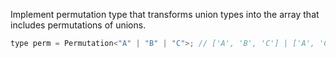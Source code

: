 Implement permutation type that transforms union types into the array that includes permutations of unions.

```javascript
type perm = Permutation<"A" | "B" | "C">; // ['A', 'B', 'C'] | ['A', 'C', 'B'] | ['B', 'A', 'C'] | ['B', 'C', 'A'] | ['C', 'A', 'B'] | ['C', 'B', 'A']
```
